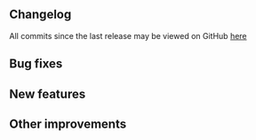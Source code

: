 ## Changelog

All commits since the last release may be viewed on GitHub [here](https://github.com/crypdex/blackbox/compare/0.1.30...0.1.31)

## Bug fixes

## New features

## Other improvements
